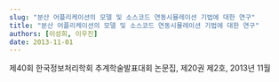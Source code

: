 ```yaml
---
slug: "분산 어플리케이션의 모델 및 소스코드 연동시뮬레이션 기법에 대한 연구"
title: "분산 어플리케이션의 모델 및 소스코드 연동시뮬레이션 기법에 대한 연구"
authors: [이성희, 이우진]
date: 2013-11-01
---
```


제40회 한국정보처리학회 추계학술발표대회 논문집, 제20권 제2호, 2013년 11월
